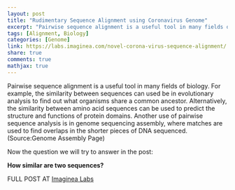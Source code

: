 ```yaml
---
layout: post
title: "Rudimentary Sequence Alignment using Coronavirus Genome"
excerpt: "Pairwise sequence alignment is a useful tool in many fields of biology. For example, the similarity between sequences can used be in evolutionary analysis to find out what organisms share a common ancestor."
tags: [Alignment, Biology]
categories: [Genome]
link: https://labs.imaginea.com/novel-corona-virus-sequence-alignment/
share: true
comments: true
mathjax: true
---
```


Pairwise sequence alignment is a useful tool in many fields of biology. For example, the similarity between sequences can used be in evolutionary analysis to find out what organisms share a common ancestor. Alternatively, the similarity between amino acid sequences can be used to predict the structure and functions of protein domains. Another use of pairwise sequence analysis is in genome sequencing assembly, where matches are used to find overlaps in the shorter pieces of DNA sequenced. (Source:Genome Assembly Page)

Now the question we will try to answer in the post:

**How similar are two sequences?**

FULL POST AT [Imaginea Labs](https://labs.imaginea.com/novel-corona-virus-sequence-alignment/)
